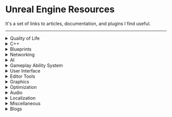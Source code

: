 ﻿# Unreal Engine Resources

It's a set of links to articles, documentation, and plugins I find useful.

<hr>

<details>
<summary>Quality of Life</summary>
<br>

| Name                                                                                                             | Description                                    |
|:-----------------------------------------------------------------------------------------------------------------|:-----------------------------------------------|
| [Blueprint Assistant](https://www.fab.com/listings/14d7ba87-a587-406d-9369-ed75fa0a55ed)                         | Auto format blueprints                         |
| [Node Graph Assistant](https://www.fab.com/listings/525a33bb-9b05-405d-bf3e-42ca990fb31b)                        | Quicker interaction with nodes                 |
| [Linter](https://www.fab.com/listings/91946343-2304-4261-9743-7b8cb9e0f9b0)                                      | Force naming convention for your editor assets |
| [UE4Minimal](https://github.com/Sythenz/UE4Minimal)                                                              | Minimalistic nodes theme                       |
| [Map Foreach](https://github.com/MajorTomAW/ForEachMap.git)                                                      | Foreach node for Map                           |
| [Tonetfal Utilities](https://github.com/Tonetfal/TonetfalCommonUtilities)                                        | Additional blueprint nodes                     |
| [Weighted Random](https://github.com/ronaldburns/WeightedRandom)                                                 | Make randomization easier                      |
| [Channel Machine](https://github.com/Kranox21/ChannelMachine)                                                    | Texture packing and unpacking in the engine    |
| [Actor Component Timelines](https://www.fab.com/listings/dcae9d59-ec20-401d-b21c-4e5f5ef0a031)                   | Create timelines in actor components           |
| [Subsystem Browser Plugin](https://github.com/aquanox/SubsystemBrowserPlugin)                                    | Investigate subsystems from the editor         |
| [Console Variables Editor](https://dev.epicgames.com/documentation/en-us/unreal-engine/console-variables-editor) | View and modify console variables from a menu  |
| [Gameplay Tags](https://www.tomlooman.com/unreal-engine-gameplaytags-data-driven-design/)                        | Better enums                                   |
| [Component Picker](https://github.com/gregorhcs/UEComponentPicker)                                               | Pick components from details panel             |

</details>

<details>
<summary>C++</summary>
<br>

| Name                                                                                                                                      | Description                                                                                                                                                                                                                                                   |
|:------------------------------------------------------------------------------------------------------------------------------------------|:--------------------------------------------------------------------------------------------------------------------------------------------------------------------------------------------------------------------------------------------------------------|
| [C++ Speedrun](https://landelare.github.io/2023/01/07/cpp-speedrun.html)                                                                  | Quick introduction to Unreal Engine C++ for people familiar with the language                                                                                                                                                                                 |
| [Common Issues & Tips](https://tackytortoise.github.io/2022/06/24/common-slacker-issues.html)                                             | Common C++ issues and how to avoid them                                                                                                                                                                                                                       |
| [Live Coding](https://dev.northstarhana.com/Unreal-Engine/Stop-Live-Coding)                                                               | Be aware of live coding and hot reloading                                                                                                                                                                                                                     |
| [UE5Coro](https://github.com/landelare/ue5coro)                                                                                           | Unreal Engine coroutines                                                                                                                                                                                                                                      |
| [UE5FSM](https://github.com/Tonetfal/UE5FSM)                                                                                              | Finite State Machine mimicking behavior of Unreal Engine 3's FSM <sup>[&#91;1&#93;](https://docs.unrealengine.com/udk/Three/UnrealScriptStates.html)</sup> <sup>[&#91;2&#93;](https://docs.unrealengine.com/udk/Three/MasteringUnrealScriptStates.html)</sup> |
| [UPROPERTY/UFUNCTION/Etc](https://unreal-garden.com/docs/)                                                                                | Description of all the specifiers used for classes, structs, properties, functions etc.                                                                                                                                                                       |
| [Delegates](https://unreal-garden.com/tutorials/delegates-advanced/)                                                                      | Learn how to create event-driven code in unreal                                                                                                                                                                                                               |
| [Developer Settings](https://unreal-garden.com/tutorials/developer-settings/)                                                             | Expose settings to Project Settings                                                                                                                                                                                                                           |
| [Improved logging](https://github.com/itsBaffled/dbgLOG)                                                                                  | Move on from UE_LOG() to something better                                                                                                                                                                                                                     |
| [Garbage Collection](https://mikelis.net/memory-management-garbage-collection-in-unreal-engine/)                                          | Learn how the engine handles memory                                                                                                                                                                                                                           |
| [Rider Templates](https://github.com/Tonetfal/Rider-Templates-UE5)                                                                        | Custom templates for basic Unreal classes to have a faster start when creating new classes                                                                                                                                                                    |
| [Save Game](https://www.tomlooman.com/unreal-engine-cpp-save-system/)                                                                     | Save your game progress                                                                                                                                                                                                                                       |
| [Serialization Best Practices](https://dev.epicgames.com/community/learning/talks-and-demos/4ORW/unreal-engine-serialization-best-practi) | Best practices to serialize your game data                                                                                                                                                                                                                    |
| [Component Pointer Fixer](https://github.com/Duroxxigar/ComponentPointerFixer)                                                            | Utility to fix broken component pointers in blueprints                                                                                                                                                                                                        |

</details>

<details>
<summary>Blueprints</summary>
<br>

| Name                                                                                                                                            | Description                                     |
|:------------------------------------------------------------------------------------------------------------------------------------------------|:------------------------------------------------|
| [Pure & Impure functions](https://medium.com/unreal-engine-technical-blog/pure-impure-functions-516367cff14f)                                   | Difference between pure and impure functions    |
| [Function binds](https://unreal-garden.com/tutorials/choosing-function-in-editor/)                                                              | Treat functions as variables from details panel |
| [Custom nodes](https://www.gamedev.net/tutorials/programming/engines-and-middleware/improving-ue4-blueprint-usability-with-custom-nodes-r5694/) | How to create custom fancy nodes in C++         |
| [Custom thunk](https://gist.github.com/intaxwashere/e9b1f798427686b46beab2521d7efbcf)                                                           | "Templates" for blueprints                      |

</details>

<details>
<summary>Networking</summary>
<br>

| Name                                                                                                                                                           | Description                                                           |
|:---------------------------------------------------------------------------------------------------------------------------------------------------------------|:----------------------------------------------------------------------|
| [How to Understand Network Replication](https://www.youtube.com/watch?v=JOJP0CvpB8w)                                                                           | Replication overview                                                  |
| [Multiplayer network compendium](https://cedric-neukirchen.net/docs/category/multiplayer-network-compendium/)                                                  | Starting point for multiplayer programming                            |
| [Multiplayer tips and tricks](https://wizardcell.com/unreal/multiplayer-tips-and-tricks/)                                                                      | Best practices for multiplayer                                        |
| [Persistent data](https://wizardcell.com/unreal/persistent-data/)                                                                                              | Handling data upon travelling                                         |
| [Connection arguments](https://unrealcommunity.wiki/passing-arguments-to-server-during-connection-cgxei5q3)                                                    | Pass custom arguments on connection                                   |
| [Beacons 1](https://docs.unrealengine.com/en-us/Gameplay/Networking/OnlineBeacons)                                                                             | Lightweight server-client interaction without normal world connection |
| [Beacons 2](https://forums.unrealengine.com/t/onlinebeacons-tutorial-with-blueprint-access/100043)                                                             | ^                                                                     |
| [Beacons 3](https://answers.unrealengine.com/questions/467973/what-are-online-beacons-and-how-do-they-work.html)                                               | ^                                                                     |
| [Beacons 4](https://forums.unrealengine.com/t/party-beacon-how-does-it-work-o-o/65824)                                                                         | ^                                                                     |
| [Custom struct serialization](https://www.aclockworkberry.com/custom-struct-serialization-for-networking-in-unreal-engine/)                                    | Serialize and replicate structs to optimize network                   |
| [Character Movement Component](https://docs.google.com/document/d/1UO6Ww6Lfpti3YElVdo9uioTUtQJQ9CoSLvd9kF8hvJo)                                                | Character movement component architecture                             |
| [Character Movement Component (Youtube)](https://www.youtube.com/watch?v=dOkuIvKCvpg&feature=youtu.be)                                                         | Character movement component explanation series                       |
| [Character Movement Component: Paragon](https://dev.epicgames.com/community/learning/knowledge-base/15El/unreal-engine-a-holistic-look-at-replicated-movement) | Character movement component in Paragon                               |
| [Seamless Travel in Lyra](https://tonetfal.github.io/posts/2023/09/Lyra%20Seamless%20Travel/)                                                                  | Fixing seamless travel problems with Modular Gameplay in Lyra         |
| [Local multiplayer](https://unrealcommunity.wiki/local-multiplayer-tips-993f4t24)                                                                              | Creating local multiplayer games                                      |
| [Dormancy](https://dev.epicgames.com/documentation/en-us/unreal-engine/actor-network-dormancy-in-unreal-engine)                                                | Save bandwidth on actors that aren't interacted with                  |
| [Dormancy example](https://www.youtube.com/watch?v=18LbGKf6QQw&feature=youtu.be)                                                                               | ^                                                                     |
| [Net Cull and relevancy](https://forums.unrealengine.com/t/dedicated-server-net-cull-distance-and-network-relevancy-for-spawned-owned-items/)                  | Save bandwidth on actors that are too far away from client            |
| [Push model and profiling](https://www.kierannewland.co.uk/push-model-networking-unreal-engine/)                                                               | Manual way of replicating properties                                  |
| [Replication flow](https://dev.epicgames.com/documentation/en-us/unreal-engine/detailed-actor-replication-flow-in-unreal-engine)                               | A detailed description of low-level actor replication                 |
| [Replication graph](https://dev.epicgames.com/documentation/en-us/unreal-engine/replication-graph-in-unreal-engine)                                            | Create scalable worlds with a ton of replicated actors                |
| [Replication graph example](https://www.kierannewland.co.uk/replication-graph-how-to-reduce-network-bandwidth-in-unreal/)                                      | ^                                                                     |
| [Replication graph: RTS](https://www.youtube.com/watch?v=VusAHXoHF3Y)                                                                                          | ^                                                                     |
| [Prediction plugin](https://www.kierannewland.co.uk/using-the-network-prediction-plugin/)                                                                      | Improve responsiveness of your game                                   |
| [Networking problems](https://www.kierannewland.co.uk/the-problems-with-unreal-engines-default-networking/)                                                    | Addressing common problems in multiplayer games                       |
| [Replicating UObjects](https://jambax.co.uk/replicating-uobjects/)                                                                                             | Replicating UObjects                                                  |
| [More resources](https://cedric-neukirchen.net/docs/multiplayer-compendium/additional-resources/)                                                              | More resources                                                        |

</details>

<details>
<summary>AI</summary>
<br>

| Name                                                                                                                          | Description                                                                                                    |
|:------------------------------------------------------------------------------------------------------------------------------|:---------------------------------------------------------------------------------------------------------------|
| [Morgan Walkup's Utility AI introduction](https://medium.com/@morganwalkupdev/ai-made-easy-with-utility-ai-fef94cd36161)      | Simple introduction to utility AI                                                                              |
| [Morgan Walkup's Utility AI simple implementation](https://medium.com/@morganwalkupdev/easy-ai-in-unreal-engine-c0f4ba1998cc) | Simple implementation of utility AI in blueprints                                                              |
| [Tom Looman's Utility AI 1](https://www.tomlooman.com/unreal-engine-utility-ai-part1/)                                        | Simple introduction to utility AI with cons/pros compared to Behavior Trees                                    |
| [Tom Looman's Utility AI 2](https://www.tomlooman.com/utility-ai-ue4-2/)                                                      | Details about how utility AI can be made using UE and the ActionComponent                                      |
| [GDC Utility AI introduction](https://www.gdcvault.com/play/1012410/Improving-AI-Decision-Modeling-Through)                   | Detailed explanation of how utility AI operates on the data resulting into some actions                        |
| [GDC Utility AI details](https://www.gdcvault.com/play/1021848/Building-a-Better-Centaur-AI)                                  | Explanation on how utility AI was implemented for [Guild Wars 2: Heart of Thorns](https://www.guildwars2.com/) |
| [SUSS](https://github.com/sinbad/SUSS)                                                                                        | Steve's Utility AI SubSystem: extensive UE implementation of Utility UI                                        |

</details>

<details>
<summary>Gameplay Ability System</summary>
<br>

| Name                                                                                       | Description                                                     |
|:-------------------------------------------------------------------------------------------|:----------------------------------------------------------------|
| [Simple GAS](https://landelare.github.io/2024/01/15/simple-gas-tutorial.html)              | Introduction to GAS                                             |
| [Tranek Documentation](https://github.com/tranek/GASDocumentation)                         | Vast majority of GAS features                                   |
| [Risk of Rain 2 Example](https://www.vitorcantao.com/post/gas-gameplay-framework/)         | Crafting RPG-like systems                                       |
| [Practical GAS examples](https://epicgames.ent.box.com/s/m1egifkxv3he3u3xezb9hzbgroxyhx89) | Examples on how to use GAS for different game-specific features |

</details>

<details>
<summary>User Interface</summary>
<br>

| Name                                                                                                                              | Description                                                                                                                                                      |
|:----------------------------------------------------------------------------------------------------------------------------------|:-----------------------------------------------------------------------------------------------------------------------------------------------------------------|
| [UMG & Slate Compendium](https://github.com/YawLighthouse/UMG-Slate-Compendium)                                                   | Ultimate compendium about UMG and Slate                                                                                                                          |
| [Creating widgets in C++](https://unreal-garden.com/tutorials/ui-cpp-uuserwidget/)                                                | Introduction to UMG with C++                                                                                                                                     |
| [Bind Widgets to C++](https://unreal-garden.com/tutorials/ui-bindwidget/)                                                         | Introduction to UMG with C++ and Blueprints                                                                                                                      |
| [Common UI Introduction](https://unreal-garden.com/tutorials/common-ui-intro/)                                                    | New framework wrapping UMG to simplify work with UI                                                                                                              |
| [Scale UI](https://unreal-garden.com/tutorials/ui-scale/)                                                                         | Dynamically scale UI                                                                                                                                             |
| [Ultrawide monitor support](https://unreal-garden.com/tutorials/ultrawide-ui/)                                                    | Insights from [Industries of Titan](https://store.steampowered.com/app/427940/Industries_of_Titan/) to improve quality of life for users with ultrawide monitors |
| [Widget Reflector](https://unreal-garden.com/tutorials/widget-reflector/)                                                         | Tool to debug widgets                                                                                                                                            |
| [Circle progress bar](https://www.youtube.com/watch?v=_xI-YsxKS-4)                                                                | Create modular progress circle                                                                                                                                   |
| [UI Material Lab](https://www.youtube.com/watch?v=eeedwACiTO4)                                                                    | Many practical examples of cool widgets                                                                                                                          |
| [DPI](https://sharundaar.com/unraveling-the-dpi-mysteries.html)                                                                   | Build UI that accommodates a variety of screen resolutions                                                                                                       |
| [Materials and Textures](https://dev.epicgames.com/community/learning/tutorials/PnvG/unreal-engine-materials-and-textures-for-ui) | Create materials for UI                                                                                                                                          |
| [Using UVs](https://dev.epicgames.com/community/learning/tutorials/Y4Kb/unreal-engine-using-uvs-for-tech-art-and-ui)              | Find out how to use materials UVs for UI                                                                                                                         |
| [Balatro Vortex](https://www.giovannichequi.com/work/tutorial-ue5-vortex-uv-distortion-balatro-inspired)                          | How to make the same vortex effect as [Balatro](https://store.steampowered.com/app/2379780/Balatro/)                                                             |

</details>

<details>
<summary>Editor Tools</summary>
<br>

| Name                                                                                                                                                               | Description                                    |
|:-------------------------------------------------------------------------------------------------------------------------------------------------------------------|:-----------------------------------------------|
| [Red Tech Art Tools](https://github.com/Ryan-DowlingSoka/RedTechArtTools/tree/main)                                                                                | Different tools for technical art              |
| [Custom "Show" entries](https://dev.epicgames.com/community/learning/tutorials/XaE8/unreal-engine-custom-visualization)                                            | Add more entries to the "Show" menu            |
| [Exec functions](https://unreal.gg-labs.com/wiki-archives/common-pitfalls/exec-functions)                                                                          | Custom console commands                        |
| [Extending gameplay debugger](https://unrealcommunity.wiki/extending-gameplay-debugger-lcudh8ot)                                                                   | Adding new gameplay debugger categories        |
| [Cheat console](https://unreal-garden.com/tutorials/cheatmanager/)                                                                                                 | Add development cheats to your game            |
| [Cheat console scripts](https://unreal-garden.com/tutorials/cheat-console-scripts/)                                                                                | Shorthand multiple cheat commands into scripts |
| [Cheat console auto-complete](https://dev.epicgames.com/community/learning/tutorials/ELje/unreal-engine-how-to-add-new-auto-complete-entries-to-the-cheat-console) | Auto-complete dynamic cheat commands           |

</details>

<details>
<summary>Graphics</summary>
<br>

| Name                                                                                                                           | Description                                                                  |
|:-------------------------------------------------------------------------------------------------------------------------------|:-----------------------------------------------------------------------------|
| [Custom Depth](https://www.tomlooman.com/the-many-uses-of-custom-depth-in-unreal-4/)                                           | How to use additional depth buffers on various objects                       |
| [Custom Stencil](https://www.tomlooman.com/unreal-engine-outline-multi-color-post-process/)                                    | Render outlines                                                              |
| [Soft Outlines](https://www.tomlooman.com/unreal-engine-soft-outline/)                                                         | Render soft outlines                                                         |
| [Overlapping Custom Depth Stencils](https://medium.com/unreal-engine-technical-blog/overlapping-custom-depth-stencils-a084aa8) | Make use of overlapping custom depth stencils                                |
| [Baking](https://dev.epicgames.com/community/learning/tutorials/KPOx/unreal-engine-light-baking-and-lightmaps-a-step-~)        | Ultimate tutorial on baking                                                  |
| [Slime material](https://80.lv/articles/guide-blob-effect-in-ue4/)                                                             | Slime material                                                               |
| [Shadow blob](https://www.fab.com/listings/13c34f9e-7754-4ae1-80ce-9b545b2dd679)                                               | Plugin to quickly integrate shadow blob for a character for platformer games |
| [Materials](https://www.youtube.com/playlist?list=PL78XDi0TS4lFlOVKsNC6LR4sCQhetKJqs)                                          | Tutorial series on materials                                                 |
| [Textures](https://simonschreibt.notion.site/Texture-Packs-418b5afc18404414b45ecb1af0e5fee8)                                   | Free database of textures                                                    |

</details>

<details>
<summary>Optimization</summary>
<br>

| Name                                                                                                                                | Description                                                                                     |
|:------------------------------------------------------------------------------------------------------------------------------------|:------------------------------------------------------------------------------------------------|
| [Unreal Insights](https://www.youtube.com/watch?v=TygjPe9XHTw)                                                                      | Basic profiling tool                                                                            |
| [General Optimization](https://www.tomlooman.com/wp-content/uploads/2022/11/Unreal-Engine-Game-Optimization-on-a-Budget.pdf)        | Utilities to identify bottlenecks in various fields                                             |
| [Graphics profiling](https://www.youtube.com/watch?v=C3lumWdwHmA)                                                                   | How to narrow down graphical bottlenecks                                                        |
| [Render Passes](https://unrealartoptimization.github.io/book/profiling/passes/)                                                     | How to narrow down graphical bottlenecks, but in text form                                      |
| [Environment Optimization](https://www.youtube.com/watch?v=ZRaeiVAM4LI)                                                             | Optimize environments                                                                           |
| [Scalability](https://dev.epicgames.com/documentation/en-us/unreal-engine/scalability-reference-for-unreal-engine)                  | Support for different hardware                                                                  |
| [Forward Rendering](https://dev.epicgames.com/documentation/en-us/unreal-engine/forward-shading-renderer-in-unreal-engine)          | Support for potato hardware                                                                     |
| [Rendering Workflow](https://zuru.tech/blog/real-time-rendering-and-unreal-engine-4)                                                | Understanding how the engine deals with rendering                                               |
| [Myths](https://www.youtube.com/watch?v=S2olUc9zcB8)                                                                                | Various Unreal Engine myths                                                                     |
| [Blueprints Performance](https://intaxwashere.github.io/blueprint-performance/)                                                     | More myths                                                                                      |
| [Animation Optimization](https://dev.epicgames.com/documentation/en-us/unreal-engine/animation-optimization-in-unreal-engine)       | How to improve animation timings                                                                |
| [CMC Optimization](https://dev.epicgames.com/community/learning/knowledge-base/mo9O/unreal-engine-character-movement-optimizations) | How to improve character movement component timings                                             |
| [Networking Optimization](https://dev.epicgames.com/documentation/en-us/unreal-engine/networking-insights-in-unreal-engine)         | Identify bottlenecks and other issues in networking                                             |
| [Various Practical Optimizations](https://tonetfal.github.io/posts/2024/12/Unreal%20Engine%205%20For%20Static%20Game%20Worlds/)     | Various techniques applied to optimize [MESS](https://store.steampowered.com/app/3330050/MESS/) |
| [User Interface Optimization](https://unreal-garden.com/tutorials/ui-performance/)                                                  | How to improve user interface timings                                                           |
| [Dependency Analyser](https://github.com/alessianigretti/DependencyAnalyser)                                                        | Measure and analyse memory bottlenecks                                                          |
| [Performance Maxing](https://blog.daftsoftware.com/unreal-perf-maxing/)                                                             | Maximize performance by disabling all the unnecessary features                                  |

</details>

<details>
<summary>Audio</summary>
<br>

| Name                                                                                                                                                                                                 | Description                                             |
|:-----------------------------------------------------------------------------------------------------------------------------------------------------------------------------------------------------|:--------------------------------------------------------|
| [Official Audio Course](https://dev.epicgames.com/community/learning/courses/nN0/unreal-engine-understanding-audio-mixing-and/jnv/unreal-engine-understanding-audio-mixing-and-effects-introduction) | Learn about the majority of tools you can use for audio |
| [Base Audio](https://www.youtube.com/watch?v=qFHSm8qfCBA)                                                                                                                                            | Basic audio tools                                       |
| [Meta Sounds](https://www.youtube.com/watch?v=3230-FwCts0)                                                                                                                                           | New UE5 tools for audio                                 |
| [Audio Modulation](https://www.youtube.com/watch?v=xUikseZMQk0)                                                                                                                                      | Modulate audio in runtime                               |
| [Audio Modulation 2](https://dev.epicgames.com/documentation/en-us/unreal-engine/audio-modulation-quick-start-guide?app=)                                                                            | Modulate audio in runtime                               |
| [Soundscapes](https://dev.epicgames.com/documentation/en-us/unreal-engine/soundscape-quick-start)                                                                                                    | Environment or scenario dependant audio sets            |
| [Submixes](https://docs.unrealengine.com/4.27/en-US/WorkingWithAudio/Submixes/)                                                                                                                      | Split audio in multiple outputs                         |

</details>

<details>
<summary>Localization</summary>
<br>

| Name                                                                                                                            | Description                                                                                                     |
|:--------------------------------------------------------------------------------------------------------------------------------|:----------------------------------------------------------------------------------------------------------------|
| [Official Localization Course](https://dev.epicgames.com/community/learning/tutorials/zwPJ/unreal-engine-localization-in-depth) | Learn about vast majority of tools to localize a game                                                           |
| [Localization Tips](https://freetimecoder.net/unreal/Adventures-In-Localization/)                                               | Localization insights for [Garden Witch Life](https://store.steampowered.com/app/1240450/Garden_Witch_Life/)    |
| [Localization Tips](https://unreal-garden.com/tutorials/industries-titan-localization/)                                         | Localization insights for [Industries of Titan](https://store.steampowered.com/app/427940/Industries_of_Titan/) |
| [Pluralizing Item Names](https://unreal-garden.com/tutorials/pluralizing-names/)                                                | How to handle irregular plurals                                                                                 |

</details>

<details>
<summary>Miscellaneous</summary>
<br>

| Name                                                                                                                 | Description                                                          |
|:---------------------------------------------------------------------------------------------------------------------|:---------------------------------------------------------------------|
| [Ari's notes](https://flassari.notion.site/UE-Tips-Best-Practices-3ff4c3297b414a66886c969ff741c5ba)                  | Random tips                                                          |
| [General debugging](https://dev.epicgames.com/community/learning/tutorials/dXl5/advanced-debugging-in-unreal-engine) | Ways to find out what's wrong with your game                         |
| [Debugging packaged game](https://unrealcommunity.wiki/debugging-a-packaged-build-o9c2ta8f)                          | Ways to find out what's wrong with your packaged game                |
| [Unreal + Git](https://miltoncandelero.github.io/unreal-git)                                                         | Tips for Git + UE                                                    |
| [Perforce Setup](https://github.com/XistGG/Perforce-Setup)                                                           | Setup Perforce with Unreal                                           |
| [Various fundamental engine systems](https://github.com/staticJPL/Unreal-Engine-Documentation/tree/Documents)        | In depth explanation of various extremely fundamental engine systems |
| [Multithreading](https://forums.unrealengine.com/t/multithreading-and-performance-in-unreal/1216417)                 | Split your work in multiple threads. UE5Coro has some tools for that |
| [Various software](https://unreal-garden.com/tutorials/what-i-use/)                                                  | Useful software for development                                      |
| [Asset Manager](https://www.tomlooman.com/unreal-engine-asset-manager-async-loading/)                                | Manage game memory by asynchronously loading assets on demand        |
| [Turn In Place](https://github.com/Vaei/TurnInPlace)                                                                 | Turn in place logic for different game genres                        |
| [Kawaii Physics](https://github.com/pafuhana1213/KawaiiPhysics)                                                      | Custom physics nodes to create cuter animations                      |
| [Game Input Database](https://gameinputdatabase.com)                                                                 |                                                                      |
| [Game UI Database](https://www.gameuidatabase.com)                                                                   |                                                                      |

</details>

<details>
<summary>Blogs</summary>
<br>

| Name                                                                                                | Description              |
|:----------------------------------------------------------------------------------------------------|:-------------------------|
| [Unreal Garden](https://unreal-garden.com)                                                          | Everything               |
| [x157](https://x157.github.io)                                                                      | Programming/Lyra         |
| [WizardCell](https://wizardcell.com)                                                                | Networking               |
| [Vorixo](https://vorixo.github.io/devtricks/)                                                       | Networking               |
| [Zomg](https://zomgmoz.tv/unreal/)                                                                  | Programming              |
| [Jambax](https://jambax.co.uk)                                                                      | Programming/Networking   |
| [Kieran Netwland](https://www.kierannewland.co.uk)                                                  | Networking               |
| [Quod Soler](https://www.quodsoler.com/learn-unreal-engine/unreal-engine)                           | Programming/GAS          |
| [A Clockwork Berry](https://www.aclockworkberry.com/category/game-dev/)                             | Programming/Networking   |
| [Flassari](https://flassari.notion.site/Ari-s-Unreal-Engine-Notes-1a75e43f4014464984d4fae0617e5cef) | Programming/Optimization |
| [Landelare](https://landelare.github.io)                                                            | Programming              |
| [ikrima](https://ikrima.dev/ue4guide/)                                                              | Programming              |
| [Intax](https://intaxwashere.github.io)                                                             | Programming              |
| [Kaos](https://www.thegames.dev)                                                                    | GAS                      |
| [Tonetfal](https://tonetfal.github.io)                                                              | Programming/Optimization |
| [Vitor Cantao](https://www.vitorcantao.com)                                                         | Programming              |
| [Sharundaar](https://sharundaar.com)                                                                | UI                       |
| [Joyrok](https://joyrok.com/Articles)                                                               | Tech Art                 |

</details>
